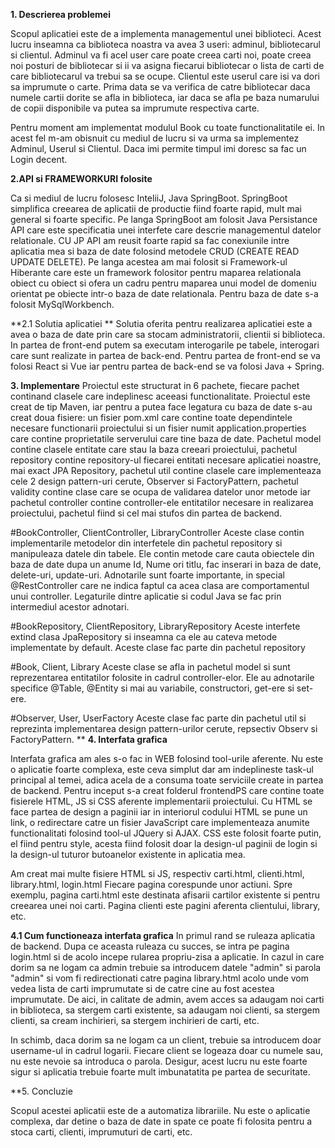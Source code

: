 **1. Descrierea problemei**
	
Scopul aplicatiei este de a implementa managementul unei biblioteci. Acest lucru inseamna ca biblioteca noastra va avea 3 useri: adminul, bibliotecarul si clientul. Adminul va fi acel user care poate creea carti noi, poate creea noi posturi de bibliotecar si ii va asigna fiecarui bibliotecar o lista de carti de care bibliotecarul va trebui sa se ocupe. Clientul este userul care isi va dori sa imprumute o carte. Prima data se va verifica de catre bibliotecar daca numele cartii dorite se afla in biblioteca, iar daca se afla pe baza numarului de copii disponibile va putea sa imprumute respectiva carte.

Pentru moment am implementat modulul Book cu toate functionalitatile ei. In acest fel m-am obisnuit cu mediul de lucru si va urma sa implementez Adminul, Userul si Clientul. Daca imi permite timpul imi doresc sa fac un Login decent.

**2.API si FRAMEWORKURI folosite**

Ca si mediul de lucru folosesc InteliiJ, Java SpringBoot. SpringBoot simplifica creearea de aplicatii de productie fiind foarte rapid, mult mai general si foarte specific. Pe langa SpringBoot am folosit Java Persistance API care este specificatia unei interfete care descrie managementul datelor relationale. CU JP API am reusit foarte rapid sa fac conexiunile intre aplicatia mea si baza de date folosind metodele CRUD (CREATE READ UPDATE DELETE). Pe langa acestea am mai folosit si Framework-ul Hiberante care este un framework folositor pentru maparea relationala obiect cu obiect si ofera un cadru pentru maparea unui model de domeniu orientat pe obiecte intr-o baza de date relationala. Pentru 
baza de date s-a folosit MySqlWorkbench.


**2.1 Solutia aplicatiei **
Solutia oferita pentru realizarea aplicatiei este a avea o baza de date prin care sa stocam administratorii, clientii si biblioteca. In partea de front-end putem sa executam interogarile pe tabele, interogari care sunt realizate
in partea de back-end. Pentru partea de front-end se va folosi React si Vue iar pentru partea de back-end se va folosi Java + Spring.

**3. Implementare**
Proiectul este structurat in 6 pachete, fiecare pachet continand clasele care indeplinesc aceeasi functionalitate. Proiectul este creat de tip Maven, iar pentru a putea face legatura cu baza de date s-au creat doua fisiere:
un fisier pom.xml care contine toate dependintele necesare functionarii proiectului si un fisier numit application.properties care contine proprietatile serverului care tine baza de date.
Pachetul model contine clasele entitate care stau la baza creeari proiectului, pachetul repository contine repository-ul fiecarei entitati necesare aplicatiei noastre, mai exact JPA Repository, pachetul util contine clasele
care implementeaza cele 2 design pattern-uri cerute, Observer si FactoryPattern, pachetul validity contine clase care se ocupa de validarea datelor unor metode iar pachetul controller contine controller-ele entitatilor 
necesare in realizarea proiectului, pachetul fiind si cel mai stufos din partea de backend.


#BookController, ClientController, LibraryController
Aceste clase contin implementarile metodelor din interfetele din pachetul repository si manipuleaza datele din tabele. Ele contin metode care cauta obiectele din baza de date dupa un anume Id, Nume ori titlu, fac inserari in baza de
date, delete-uri, update-uri. Adnotarile sunt foarte importante, in special @RestController care ne indica faptul ca acea clasa are comportamentul unui controller. Legaturile dintre aplicatie si codul Java se fac prin intermediul acestor adnotari.



#BookRepository, ClientRepository, LibraryRepository
Aceste interfete extind clasa JpaRepository si inseamna ca ele au cateva metode implementate by default. Aceste clase fac parte din pachetul repository

#Book, Client, Library
Aceste clase se afla in pachetul model si sunt reprezentarea entitatilor folosite in cadrul controller-elor. Ele au adnotarile specifice @Table, @Entity si mai au variabile, constructori, get-ere si set-ere.

#Observer, User, UserFactory
Aceste clase fac parte din pachetul util si reprezinta implementarea design pattern-urilor cerute, repsectiv Observ si FactoryPattern.
**
**4. Interfata grafica**

Interfata grafica am ales s-o fac in WEB folosind tool-urile aferente. Nu este o aplicatie foarte
complexa, este ceva simplut dar am indeplineste task-ul principal al temei, adica acela de a
consuma toate serviciile create in partea de backend.
Pentru inceput s-a creat folderul frontendPS care contine toate fisierele HTML, JS si CSS
aferente implementarii proiectului. Cu HTML se face partea de design a paginii iar in interiorul
codului HTML se pune un link, o redirectare catre un fisier JavaScript care implementeaza
anumite functionalitati folosind tool-ul JQuery si AJAX. CSS este folosit foarte putin, el fiind
pentru style, acesta fiind folosit doar la design-ul paginii de login si la design-ul tuturor
butoanelor existente in aplicatia mea. 

Am creat mai multe fisiere HTML si JS, respectiv carti.html, clienti.html, library.html, login.html
Fiecare pagina corespunde unor actiuni. Spre exemplu, pagina carti.html este destinata
afisarii cartilor existente si pentru creearea unei noi carti. Pagina clienti este pagini aferenta
clientului, library, etc.

**4.1 Cum functioneaza interfata grafica**
In primul rand se ruleaza aplicatia de backend. Dupa ce aceasta ruleaza cu succes, se intra
pe pagina login.html si de acolo incepe rularea propriu-zisa a aplicatie. In cazul in care dorim
sa ne logam ca admin trebuie sa introducem datele "admin" si parola "admin" si vom fi redirectionati
catre pagina library.html acolo unde vom vedea lista de carti imprumutate si de catre cine au fost
acestea imprumutate. De aici, in calitate de admin, avem acces sa adaugam noi carti in biblioteca,
sa stergem carti existente, sa adaugam noi clienti, sa stergem clienti, sa cream inchirieri, 
sa stergem inchirieri de carti, etc. 

In schimb, daca dorim sa ne logam ca un client, trebuie sa introducem doar username-ul in 
cadrul logarii. Fiecare client se logeaza doar cu numele sau, nu este nevoie sa introduca
o parola. Desigur, acest lucru nu este foarte sigur si aplicatia trebuie foarte mult imbunatatita
pe partea de securitate. 

**5. Concluzie

Scopul acestei aplicatii este de a automatiza librariile. Nu este o aplicatie complexa, dar
detine o baza de date in spate ce poate fi folosita pentru a stoca carti, clienti, imprumuturi
de carti, etc.


